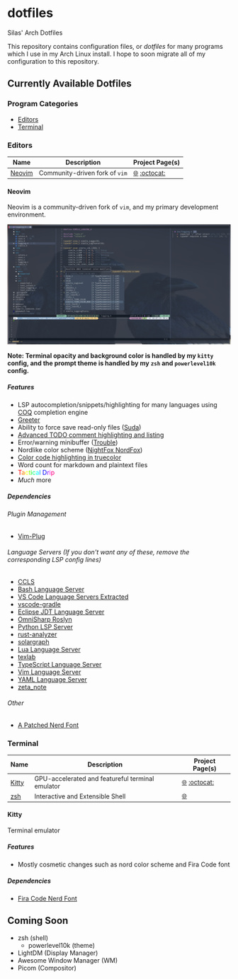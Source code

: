 # dotfiles

Silas' Arch Dotfiles

This repository contains configuration files, or *dotfiles* for many programs which I use in my Arch Linux install. I hope to soon migrate all of my configuration to this repository.

## Currently Available Dotfiles

### Program Categories

- [Editors](#editors)
- [Terminal](#terminal)

### Editors

| Name              | Description                    | Project Page(s)                                                                            |
| ----------------- | ------------------------------ | ------------------------------------------------------------------------------------------ |
| [Neovim](#neovim) | Community-driven fork of `vim` | [:globe_with_meridians:](https://neovim.io/) [:octocat:](https://github.com/neovim/neovim) |

#### Neovim

Neovim is a community-driven fork of `vim`, and my primary development environment.

![](./doc/nvim.jpg)

**Note: Terminal opacity and background color is handled by my `kitty` config, and the prompt theme is handled by my `zsh` and `powerlevel10k` config.**

##### Features

- LSP autocompletion/snippets/highlighting for many languages
using [COQ](https://github.com/ms-jpq/coq_nvim) completion engine
- [Greeter](https://github.com/goolord/alpha-nvim)
- Ability to force save read-only files ([Suda](https://github.com/lambdalisue/suda.vim))
- [Advanced TODO comment highlighting and listing](https://github.com/folke/todo-comments.nvim)
- Error/warning minibuffer ([Trouble](https://github.com/folke/trouble.nvim))
- Nordlike color scheme ([NightFox NordFox](https://github.com/EdenEast/nightfox.nvim))
- [Color code highlighting in truecolor](https://github.com/norcalli/nvim-colorizer.lua)
- Word count for markdown and plaintext files
- <span><span style="color:#ff0000;">T</span><span style="color:#ff8000;">a</span><span style="color:#ffff00;">c</span><span style="color:#80ff00;">t</span><span style="color:#00ff00;">i</span><span style="color:#00ff80;">c</span><span style="color:#00ffff;">a</span><span style="color:#007fff;">l&nbsp;</span></span><span><span style="color:#0000ff;">D</span><span style="color:#7f00ff;">r</span><span style="color:#ff00ff;">i</span><span style="color:#ff0080;">p</span></span>
- *Much* more

##### Dependencies

###### Plugin Management
- [Vim-Plug](https://github.com/junegunn/vim-plug)

###### Language Servers (If you don't want any of these, remove the corresponding LSP config lines)
- [CCLS](https://github.com/MaskRay/ccls)
- [Bash Language Server](https://github.com/bash-lsp/bash-language-server)
- [VS Code Language Servers Extracted](https://github.com/hrsh7th/vscode-langservers-extracted)
- [vscode-gradle](https://github.com/microsoft/vscode-gradle)
- [Eclipse JDT Language Server](https://github.com/eclipse/eclipse.jdt.ls)
- [OmniSharp Roslyn](https://github.com/omnisharp/omnisharp-roslyn)
- [Python LSP Server](https://github.com/python-lsp/python-lsp-server)
- [rust-analyzer](https://github.com/rust-lang/rust-analyzer)
- [solargraph](https://solargraph.org/)
- [Lua Language Server](https://github.com/sumneko/lua-language-server)
- [texlab](https://github.com/latex-lsp/texlab)
- [TypeScript Language Server](https://github.com/typescript-language-server/typescript-language-server)
- [Vim Language Server](https://github.com/iamcco/vim-language-server)
- [YAML Language Server](https://github.com/redhat-developer/yaml-language-server)
- [zeta_note](https://github.com/artempyanykh/zeta-note)

###### Other
- [A Patched Nerd Font](https://github.com/ryanoasis/nerd-fonts)

### Terminal

| Name            | Description                                      | Project Page(s)                                                                                             |
| --------------- | ------------------------------------------------ | ----------------------------------------------------------------------------------------------------------- |
| [Kitty](#kitty) | GPU-accelerated and featureful terminal emulator | [:globe_with_meridians:](https://sw.kovidgoyal.net/kitty/) [:octocat:](https://github.com/kovidgoyal/kitty) |
| [zsh](#zsh)     | Interactive and Extensible Shell                 | [:globe_with_meridians:](https://zsh.sourceforge.io/)                                                       | 

#### Kitty

Terminal emulator

##### Features

- Mostly cosmetic changes such as nord color scheme and Fira Code font

##### Dependencies

- [Fira Code Nerd Font](https://github.com/ryanoasis/nerd-fonts/tree/master/patched-fonts/FiraCode)

## Coming Soon

- zsh (shell)
    - powerlevel10k (theme)
- LightDM (Display Manager)
- Awesome Window Manager (WM)
- Picom (Compositor)
